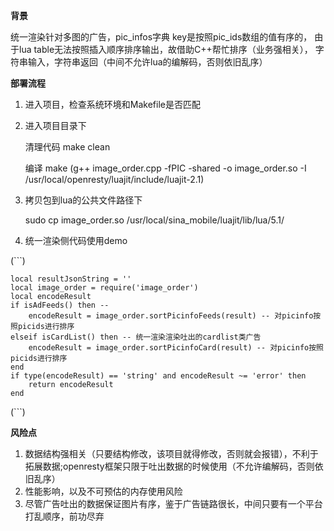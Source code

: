 **背景**

统一渲染针对多图的广告，pic_infos字典 key是按照pic_ids数组的值有序的，
由于lua table无法按照插入顺序排序输出，故借助C++帮忙排序（业务强相关），
字符串输入，字符串返回（中间不允许lua的编解码，否则依旧乱序）



**部署流程**

1. 进入项目，检查系统环境和Makefile是否匹配

2. 进入项目目录下
  
   清理代码 make clean

   编译  make  (g++ image_order.cpp  -fPIC  -shared -o image_order.so  -I /usr/local/openresty/luajit/include/luajit-2.1)
   
   
   
3. 拷贝包到lua的公共文件路径下

   sudo cp image_order.so  /usr/local/sina_mobile/luajit/lib/lua/5.1/

4. 统一渲染侧代码使用demo

(```)

    local resultJsonString = ''
    local image_order = require('image_order')
    local encodeResult
    if isAdFeeds() then -- 
        encodeResult = image_order.sortPicinfoFeeds(result) -- 对picinfo按照picids进行排序
    elseif isCardList() then -- 统一渲染渲染吐出的cardlist类广告
        encodeResult = image_order.sortPicinfoCard(result) -- 对picinfo按照picids进行排序
    end
    if type(encodeResult) == 'string' and encodeResult ~= 'error' then
        return encodeResult
    end
    
(```) 
  
**风险点**

1. 数据结构强相关（只要结构修改，该项目就得修改，否则就会报错），不利于拓展数据;openresty框架只限于吐出数据的时候使用（不允许编解码，否则依旧乱序）
2. 性能影响，以及不可预估的内存使用风险
3. 尽管广告吐出的数据保证图片有序，鉴于广告链路很长，中间只要有一个平台打乱顺序，前功尽弃



